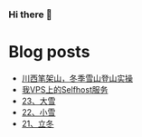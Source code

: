 ### Hi there 👋

<!--
**rebron1900/rebron1900** is a ✨ _special_ ✨ repository because its `README.md` (this file) appears on your GitHub profile.

Here are some ideas to get you started:

- 🔭 I’m currently working on ...
- 🌱 I’m currently learning ...
- 👯 I’m looking to collaborate on ...
- 🤔 I’m looking for help with ...
- 💬 Ask me about ...
- 📫 How to reach me: ...
- 😄 Pronouns: ...
- ⚡ Fun fact: ...
-->



# Blog posts
<!-- BLOG-POST-LIST:START -->
- [川西笔架山，冬季雪山登山实操](https://1900.live/chuan-xi-bi-jia-shan-dong-ji-xue-shan-deng-shan-shi-cao/)
- [我VPS上的Selfhost服务](https://1900.live/wo-vpsshang-de-selfhostfu-wu/)
- [23、大雪](https://1900.live/23-da-xue/)
- [22、小雪](https://1900.live/22-xiao-xue/)
- [21、立冬](https://1900.live/21-shuang-jiang/)
<!-- BLOG-POST-LIST:END -->
